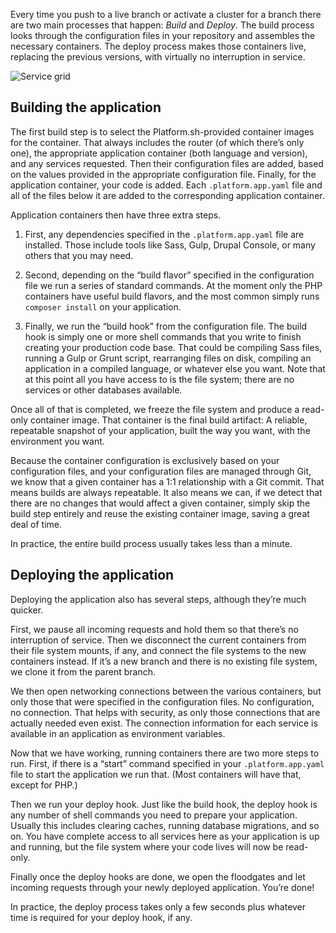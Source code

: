Every time you push to a live branch or activate a cluster for a branch there are two main processes that happen: *Build* and *Deploy*.  The build process looks through the configuration files in your repository and assembles the necessary containers.  The deploy process makes those containers live, replacing the previous versions, with virtually no interruption in service.

![Service grid](/images/build-pipeline.svg)

## Building the application

The first build step is to select the Platform.sh-provided container images for the container. That always includes the router (of which there’s only one), the appropriate application container (both language and version), and any services requested.  Then their configuration files are added, based on the values provided in the appropriate configuration file.  Finally, for the application container, your code is added.  Each `.platform.app.yaml` file and all of the files below it are added to the corresponding application container.

Application containers then have three extra steps.  

1. First, any dependencies specified in the `.platform.app.yaml` file are installed.  Those include tools like Sass, Gulp, Drupal Console, or many others that you may need.  

2. Second, depending on the “build flavor” specified in the configuration file we run a series of standard commands.  At the moment only the PHP containers have useful build flavors, and the most common simply runs `composer install` on your application.

3. Finally, we run the “build hook” from the configuration file.  The build hook is simply one or more shell commands that you write to finish creating your production code base.  That could be compiling Sass files, running a Gulp or Grunt script, rearranging files on disk, compiling an application in a compiled language, or whatever else you want.  Note that at this point all you have access to is the file system; there are no services or other databases available.

Once all of that is completed, we freeze the file system and produce a read-only container image.  That container is the final build artifact: A reliable, repeatable snapshot of your application, built the way you want, with the environment you want.

Because the container configuration is exclusively based on your configuration files, and your configuration files are managed through Git, we know that a given container has a 1:1 relationship with a Git commit.  That means builds are always repeatable.  It also means we can, if we detect that there are no changes that would affect a given container, simply skip the build step entirely and reuse the existing container image, saving a great deal of time.

In practice, the entire build process usually takes less than a minute.

## Deploying the application

Deploying the application also has several steps, although they’re much quicker.

First, we pause all incoming requests and hold them so that there’s no interruption of service.  Then we disconnect the current containers from their file system mounts, if any, and connect the file systems to the new containers instead.  If it’s a new branch and there is no existing file system, we clone it from the parent branch.

We then open networking connections between the various containers, but only those that were specified in the configuration files.  No configuration, no connection. That helps with security, as only those connections that are actually needed even exist.  The connection information for each service is available in an application as environment variables.

Now that we have working, running containers there are two more steps to run.  First, if there is a “start” command specified in your `.platform.app.yaml` file to start the application we run that.  (Most containers will have that, except for PHP.)

Then we run your deploy hook.  Just like the build hook, the deploy hook is any number of shell commands you need to prepare your application.  Usually this includes clearing caches, running database migrations, and so on.  You have complete access to all services here as your application is up and running, but the file system where your code lives will now be read-only.

Finally once the deploy hooks are done, we open the floodgates and let incoming requests through your newly deployed application.  You’re done!

In practice, the deploy process takes only a few seconds plus whatever time is required for your deploy hook, if any.
